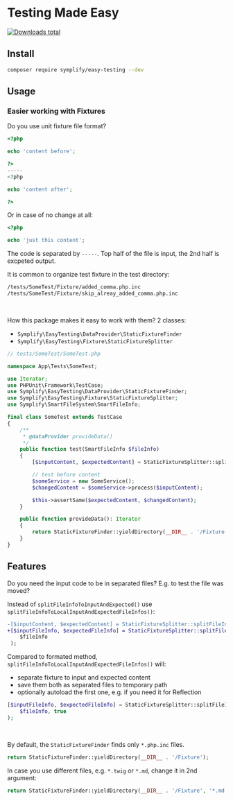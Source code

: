 # Testing Made Easy

[![Downloads total](https://img.shields.io/packagist/dt/symplify/easy-testing.svg?style=flat-square)](https://packagist.org/packages/symplify/easy-testing/stats)

## Install

```bash
composer require symplify/easy-testing --dev
```

## Usage

### Easier working with Fixtures

Do you use unit fixture file format?

```php
<?php

echo 'content before';

?>
-----
<?php

echo 'content after';

?>
```

Or in case of no change at all:

```php
<?php

echo 'just this content';
```

The code is separated by `-----`. Top half of the file is input, the 2nd half is excpeted output.

It is common to organize test fixture in the test directory:

```bash
/tests/SomeTest/Fixture/added_comma.php.inc
/tests/SomeTest/Fixture/skip_alreay_added_comma.php.inc
```

<br>

How this package makes it easy to work with them? 2 classes:

- `Symplify\EasyTesting\DataProvider\StaticFixtureFinder`
- `Symplify\EasyTesting\Fixture\StaticFixtureSplitter`

```php
// tests/SomeTest/SomeTest.php

namespace App\Tests\SomeTest;

use Iterator;
use PHPUnit\Framework\TestCase;
use Symplify\EasyTesting\DataProvider\StaticFixtureFinder;
use Symplify\EasyTesting\Fixture\StaticFixtureSplitter;
use Symplify\SmartFileSystem\SmartFileInfo;

final class SomeTest extends TestCase
{
    /**
     * @dataProvider provideData()
     */
    public function test(SmartFileInfo $fileInfo)
    {
        [$inputContent, $expectedContent] = StaticFixtureSplitter::splitFileInfoToInputAndExpected($fileInfo);

        // test before content
        $someService = new SomeService();
        $changedContent = $someService->process($inputContent);

        $this->assertSame($expectedContent, $changedContent);
    }

    public function provideData(): Iterator
    {
        return StaticFixtureFinder::yieldDirectory(__DIR__ . '/Fixture');
    }
}
```

## Features

Do you need the input code to be in separated files? E.g. to test the file was moved?

Instead of `splitFileInfoToInputAndExpected()` use `splitFileInfoToLocalInputAndExpectedFileInfos()`:

```diff
-[$inputContent, $expectedContent] = StaticFixtureSplitter::splitFileInfoToInputAndExpected(
+[$inputFileInfo, $expectedFileInfo] = StaticFixtureSplitter::splitFileInfoToLocalInputAndExpectedFileInfos(
    $fileInfo
 );
```

Compared to formated method, `splitFileInfoToLocalInputAndExpectedFileInfos()` will:

- separate fixture to input and expected content
- save them both as separated files to temporary path
- optionally autoload the first one, e.g. if you need it for Reflection

```php
[$inputFileInfo, $expectedFileInfo] = StaticFixtureSplitter::splitFileInfoToLocalInputAndExpectedFileInfos(
    $fileInfo, true
);
```

<br>

By default, the `StaticFixtureFinder` finds only `*.php.inc` files.

```php
return StaticFixtureFinder::yieldDirectory(__DIR__ . '/Fixture');
```

In case you use different files, e.g. `*.twig` or `*.md`, change it in 2nd argument:

```php
return StaticFixtureFinder::yieldDirectory(__DIR__ . '/Fixture', '*.md');
```

